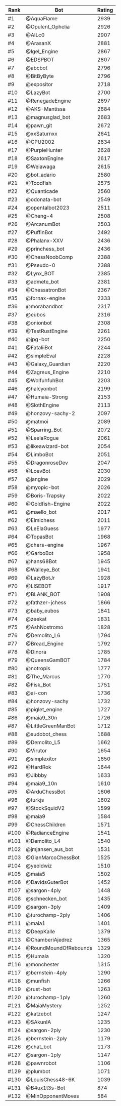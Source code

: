 Rank|Bot|Rating
---|---|---
#1|@AquaFlame|2939
#2|@Opulent_Ophelia|2926
#3|@AILc0|2907
#4|@ArasanX|2881
#5|@Igel_Engine|2867
#6|@EDSPBOT|2807
#7|@abcbot|2796
#8|@BitByByte|2796
#9|@expositor|2718
#10|@LazyBot|2700
#11|@RenegadeEngine|2697
#12|@AKS-Mantissa|2684
#13|@magnusglad_bot|2683
#14|@pawn_git|2672
#15|@xxSaturnxx|2641
#16|@CPU2002|2634
#17|@PurpleHunter|2628
#18|@SaxtonEngine|2617
#19|@Weiawaga|2615
#20|@bot_adario|2580
#21|@Toodfish|2575
#22|@Quanticade|2560
#23|@odonata-bot|2549
#24|@opentalbot2023|2511
#25|@Cheng-4|2508
#26|@ArcanumBot|2503
#27|@PuffinBot|2492
#28|@Phalanx-XXV|2436
#29|@princhess_bot|2436
#30|@ChessNoobComp|2388
#31|@Pseudo-0|2388
#32|@Lynx_BOT|2385
#33|@admete_bot|2381
#34|@ChessatronBot|2367
#35|@fornax-engine|2333
#36|@morabandbot|2317
#37|@eubos|2316
#38|@onionbot|2308
#39|@TestRustEngine|2261
#40|@jpg-bot|2250
#41|@FataliiBot|2244
#42|@simpleEval|2228
#43|@Galaxy_Guardian|2220
#44|@Zagreus_Engine|2210
#45|@WolfuhfuhBot|2203
#46|@halcyonbot|2199
#47|@Humaia-Strong|2153
#48|@SlothEngine|2113
#49|@honzovy-sachy-2|2097
#50|@matmoi|2089
#51|@Sparring_Bot|2072
#52|@LeelaRogue|2061
#53|@likeawizard-bot|2054
#54|@LimboBot|2051
#55|@DragonroseDev|2047
#56|@LoevBot|2030
#57|@jangine|2029
#58|@myopic-bot|2026
#59|@Boris-Trapsky|2022
#60|@Goldfish-Engine|2022
#61|@maello_bot|2017
#62|@Elmichess|2011
#63|@LeElaGuess|1977
#64|@TopasBot|1968
#65|@chers-engine|1967
#66|@GarboBot|1958
#67|@hans68Bot|1945
#68|@Walleye_Bot|1941
#69|@LazyBotJr|1928
#70|@LISEBOT|1917
#71|@BLANK_BOT|1908
#72|@fathzer-jchess|1866
#73|@baby_eubos|1841
#74|@zeekat|1831
#75|@AshNostromo|1828
#76|@Demolito_L6|1794
#77|@Bread_Engine|1792
#78|@Dinora|1785
#79|@QueensGamBOT|1784
#80|@notropis|1777
#81|@The_Marcus|1770
#82|@Fisk_Bot|1751
#83|@ai-con|1736
#84|@honzovy-sachy|1732
#85|@piglet_engine|1727
#86|@maia9_30n|1726
#87|@LittleGreenManBot|1712
#88|@sudobot_chess|1688
#89|@Demolito_L5|1662
#90|@Virutor|1654
#91|@simplexitor|1650
#92|@HardRok|1644
#93|@Jibbby|1633
#94|@maia9_10n|1610
#95|@ArduChessBot|1606
#96|@turkjs|1602
#97|@StockSquidV2|1599
#98|@maia9|1584
#99|@ChessChildren|1571
#100|@RadianceEngine|1541
#101|@Demolito_L4|1540
#102|@jmjansen_aus_bot|1531
#103|@GianMarcoChessBot|1525
#104|@yeoldwiz|1510
#105|@maia5|1502
#106|@DavidsGuterBot|1452
#107|@sargon-4ply|1448
#108|@schnecken_bot|1435
#109|@sargon-3ply|1409
#110|@turochamp-2ply|1406
#111|@maia1|1401
#112|@DeepKalle|1379
#113|@ChamberiAjedrez|1365
#114|@RoundMoundOfRebounds|1329
#115|@Humaia|1320
#116|@monchester|1315
#117|@bernstein-4ply|1290
#118|@munfish|1266
#119|@rust-bot|1263
#120|@turochamp-1ply|1260
#121|@MaiaMystery|1252
#122|@katzebot|1247
#123|@SAkunIA|1235
#124|@sargon-2ply|1230
#125|@bernstein-2ply|1179
#126|@chat_bot|1173
#127|@sargon-1ply|1147
#128|@pawnrobot|1106
#129|@plumbot|1071
#130|@LouisChess48-6K|1039
#131|@B4ux1t3s-Bot|874
#132|@MinOpponentMoves|584
